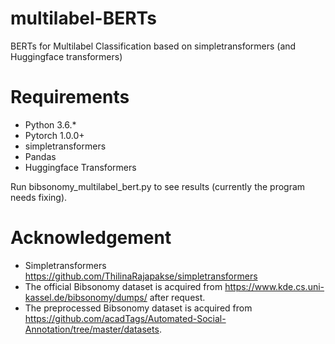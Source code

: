 # multilabel-BERTs
BERTs for Multilabel Classification based on simpletransformers (and Huggingface transformers)

# Requirements
* Python 3.6.*
* Pytorch 1.0.0+
* simpletransformers
* Pandas
* Huggingface Transformers

Run bibsonomy_multilabel_bert.py to see results (currently the program needs fixing).

# Acknowledgement
* Simpletransformers https://github.com/ThilinaRajapakse/simpletransformers
* The official Bibsonomy dataset is acquired from https://www.kde.cs.uni-kassel.de/bibsonomy/dumps/ after request.
* The preprocessed Bibsonomy dataset is acquired from https://github.com/acadTags/Automated-Social-Annotation/tree/master/datasets.
